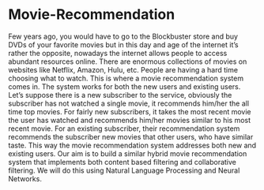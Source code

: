 # Movie-Recommendation
Few years ago, you would have to go to the Blockbuster store and buy DVDs of your favorite movies but in this day and age of the internet it’s rather the opposite, nowadays the internet allows people to access abundant resources online. There are enormous collections of movies on websites like Netflix, Amazon, Hulu, etc. People are having a hard time choosing what to watch. This is where a movie recommendation system comes in. The system works for both the new users and existing users. Let’s suppose there is a new subscriber to the service, obviously the subscriber has not watched a single movie, it recommends him/her the all time top movies. For fairly new subscribers, it takes the most recent movie the user has watched and recommends him/her movies similar to his most recent movie. For an existing subscriber, their recommendation system recommends the subscriber new movies that other users, who have similar taste. This way the movie recommendation system addresses both new and existing users. Our aim is to build a similar hybrid movie recommendation system that implements both content based filtering and collaborative filtering. We will do this using Natural Language Processing and Neural Networks.
